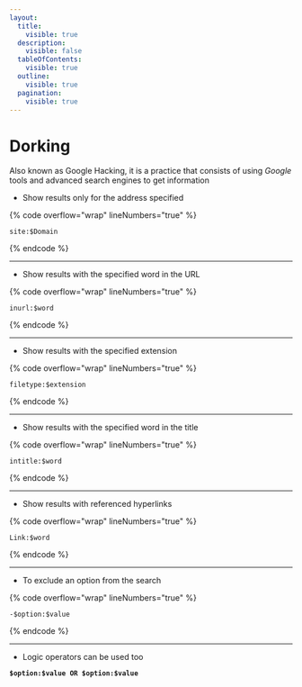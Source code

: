 ```yaml
---
layout:
  title:
    visible: true
  description:
    visible: false
  tableOfContents:
    visible: true
  outline:
    visible: true
  pagination:
    visible: true
---
```


# Dorking

Also known as Google Hacking, it is a practice that consists of using _Google_ tools and advanced search engines to get information

* Show results only for the address specified

{% code overflow="wrap" lineNumbers="true" %}
```url
site:$Domain
```
{% endcode %}

***

* Show results with the specified word in the URL

{% code overflow="wrap" lineNumbers="true" %}
```url
inurl:$word
```
{% endcode %}

***

* Show results with the specified extension

{% code overflow="wrap" lineNumbers="true" %}
```url
filetype:$extension
```
{% endcode %}

***

* Show results with the specified word in the title

{% code overflow="wrap" lineNumbers="true" %}
```url
intitle:$word
```
{% endcode %}

***

* Show results with referenced hyperlinks

{% code overflow="wrap" lineNumbers="true" %}
```url
Link:$word
```
{% endcode %}

***

* To exclude an option from the search

{% code overflow="wrap" lineNumbers="true" %}
```url
-$option:$value
```
{% endcode %}

***

* Logic operators can be used too

<pre data-overflow="wrap" data-line-numbers><code><strong>$option:$value OR $option:$value
</strong></code></pre>
